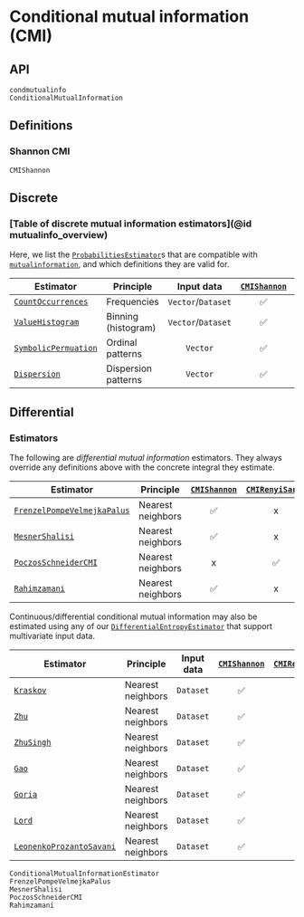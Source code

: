# Conditional mutual information (CMI)

## API

```@docs
condmutualinfo
ConditionalMutualInformation
```

## Definitions

### Shannon CMI

```@docs
CMIShannon
```

## Discrete

### [Table of discrete mutual information estimators](@id mutualinfo_overview)

Here, we list the [`ProbabilitiesEstimator`](@ref)s that are compatible with
[`mutualinformation`](@ref), and which definitions they are valid for.

| Estimator                    | Principle           |     Input data     | [`CMIShannon`](@ref) | [`CMIRenyiSarbu`](@ref) |
| ---------------------------- | ------------------- | :----------------: | :------------------: | :----------------: |
| [`CountOccurrences`](@ref)   | Frequencies         | `Vector`/`Dataset` |          ✅          |         ✅         |
| [`ValueHistogram`](@ref)     | Binning (histogram) | `Vector`/`Dataset` |          ✅          |         ✅         |
| [`SymbolicPermuation`](@ref) | Ordinal patterns    |      `Vector`      |          ✅          |         ✅         |
| [`Dispersion`](@ref)         | Dispersion patterns |      `Vector`      |          ✅          |         ✅         |

## Differential

### Estimators

The following are *differential mutual information* estimators. They always
override any definitions above with the concrete integral they estimate.

| Estimator                           | Principle         | [`CMIShannon`](@ref) | [`CMIRenyiSarbu`](@ref) |
| ----------------------------------- | ----------------- | :------------------: | :----------------: |
| [`FrenzelPompeVelmejkaPalus`](@ref) | Nearest neighbors |          ✅          |         x          |
| [`MesnerShalisi`](@ref)             | Nearest neighbors |          ✅          |         x          |
| [`PoczosSchneiderCMI`](@ref)        | Nearest neighbors |          x           |         ✅         |
| [`Rahimzamani`](@ref)               | Nearest neighbors |          ✅          |         x          |

Continuous/differential conditional mutual information may also be estimated using any of our
[`DifferentialEntropyEstimator`](@ref) that support multivariate input data.

| Estimator                        | Principle         | Input data | [`CMIShannon`](@ref) | [`CMIRenyiSarbu`](@ref) |
| -------------------------------- | ----------------- | ---------- | :------------------: | :----------------: |
| [`Kraskov`](@ref)                | Nearest neighbors | `Dataset`  |          ✅          |         x          |
| [`Zhu`](@ref)                    | Nearest neighbors | `Dataset`  |          ✅          |         x          |
| [`ZhuSingh`](@ref)               | Nearest neighbors | `Dataset`  |          ✅          |         x          |
| [`Gao`](@ref)                    | Nearest neighbors | `Dataset`  |          ✅          |         x          |
| [`Goria`](@ref)                  | Nearest neighbors | `Dataset`  |          ✅          |         x          |
| [`Lord`](@ref)                   | Nearest neighbors | `Dataset`  |          ✅          |         x          |
| [`LeonenkoProzantoSavani`](@ref) | Nearest neighbors | `Dataset`  |          ✅          |         x          |

```@docs
ConditionalMutualInformationEstimator
FrenzelPompeVelmejkaPalus
MesnerShalisi
PoczosSchneiderCMI
Rahimzamani
```
